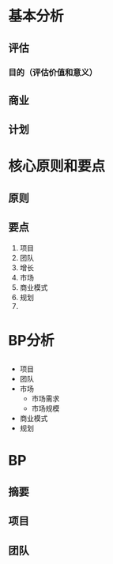 
# 基本分析

## 评估

### 目的（评估价值和意义）

### 

## 商业

## 计划

# 核心原则和要点

## 原则

## 要点

1. 项目
2. 团队
3. 增长
4. 市场
5. 商业模式
6. 规划
7. 

# BP分析

## 

- 项目
- 团队
- 市场
	- 市场需求
	- 市场规模
- 商业模式
- 规划

# BP

## 摘要

## 项目

## 团队



